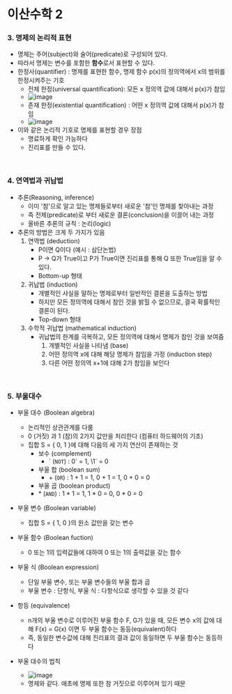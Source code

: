 # 이산수학 2

### 3. 명제의 논리적 표현

- 명제는 주어(subject)와 술어(predicate)로 구성되어 있다.
- 따라서 명제는 변수를 포함한 **함수**로서 표현할 수 있다.
- 한정사(quantifier) : 명제를 표현한 함수, 명제 함수 p(x)의 정의역에서 x의 범위를 한정시켜주는 기호
  - 전체 한정(universal quantification): 모든 x 정의역 값에 대해서 p(x)가 참임
  - ![image](https://user-images.githubusercontent.com/95673624/213654239-1a3c7040-cbe0-46b4-bf88-5cc16a62ca1e.png)
  - 존재 한정(existential quantification) : 어떤 x 정의역 값에 대해서 p(x)가 참임
  - ![image](https://user-images.githubusercontent.com/95673624/213654583-cc01708f-a893-49e3-aa91-7936722613db.png)
- 이와 같은 논리적 기호로 명제를 표현할 경우 장점
  - 명료하게 확인 가능하다
  - 진리표를 만들 수 있다.

<br>

### 4. 연역법과 귀납법

- 추론(Reasoning, inference)
  - 이미 '참'으로 알고 있는 명제들로부터 새로운 '참'인 명제를 찾아내는 과정
  - 즉 전제(predicate)로 부터 새로운 결론(conclusion)을 이끌어 내는 과정
  - 올바른 추론의 규칙 : 논리(logic)
- 추론의 방법은 크게 두 가지가 있음
  1. 연역법 (deduction)
     - P이면 Q이다 (예시 : 삼단논법)
     - P -> Q가 True이고 P가 True이면 진리표를 통해 Q 또한 True임을 알 수 있다.
     - Bottom-up 형태
  2. 귀납법 (induction)
     - 개별적인 사실을 말하는 명제로부터 일반적인 결론을 도출하는 방법
     - 하지만 모든 정의역에 대해서 참인 것을 밝힐 수 없으므로, 결국 확률적인 결론이 된다.
     - Top-down 형태
  3. 수학적 귀납법 (mathematical induction)
     - 귀납법의 한계를 극복하고, 모든 정의역에 대해서 명제가 참인 것을 보여줌
       1. 개별적인 사실을 나타냄 (base)
       2. 어떤 정의역 x에 대해 해당 명제가 참임을 가정 (induction step)
       3. 다른 어떤 정의역 x+1에 대해 2가 참임을 보인다

<br>

### 5. 부울대수

- 부울 대수 (Boolean algebra)
  - 논리적인 상관관계를 다룸
  - 0 (거짓) 과 1 (참)의 2가지 값만을 처리한다 (컴퓨터 하드웨어의 기초)
  - 집합 S = { 0, 1 }에 대해 다음의 세 가지 연산이 존재하는 것
    - 보수 (complement)
      - \` (`NOT`) : 0\` = 1, \1` = 0
    - 부울 합 (boolean sum)
      - \+  (`OR`)  : 1 + 1 = 1, 0 + 1 = 1, 0 + 0 = 0
    - 부울 곱 (boolean product)
    - \* (`AND`) : 1 * 1 = 1, 1 * 0 = 0, 0 * 0 = 0
- 부울 변수 (Boolean variable)
  - 집합 S = { 1, 0 }의 원소 값만을 갖는 변수
- 부울 함수 (Boolean fuction)
  - 0 또는 1의 입력값들에 대하여 0 또는 1의 출력값을 갖는 함수
- 부울 식 (Boolean expression)
  - 단일 부울 변수, 또는 부울 변수들의 부울 합과 곱
  - 부울 변수 : 단항식, 부울 식 : 다항식으로 생각할 수 있을 것 같다

- 항등 (equivalence)
  - n개의 부울 변수로 이루어진 부울 함수 F, G가 있을 때, 모든 변수 x의 값에 대해 F(x) = G(x) 이면 두 부울 함수는 동등(equivalent)하다
  - 즉, 동일한 변수값에 대해 진리표의 결과 값이 동일하면 두 부울 함수는 동등하다

- 부울 대수의 법칙
  - ![image](https://user-images.githubusercontent.com/95673624/213663983-0fc5f5f4-29d1-4fb0-80fd-3bf146ce80c3.png)
  - 명제와 같다. 애초에 명제 또한 참 거짓으로 이루어져 있기 때문

